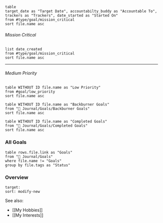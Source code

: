 
```dataview
table 
target_date as "Target Date", accountabilty_buddy as "Accountable To", trackers as "Trackers", date_started as "Started On"
from #type/goal/mission_critical  
sort file.name asc
```


###### Mission Critical
```dataview
list date_created
from #type/goal/mission_critical  
sort file.name asc
```

---
###### Medium Priority


```dataview
table WITHOUT ID file.name as "Low Priority"
from #goal/low_priority 
sort file.name asc
```




```dataview
table WITHOUT ID file.name as "Backburner Goals"
from "🌱 Journal/Goals/Backburner Goals"
sort file.name asc
```



```dataview
table WITHOUT ID file.name as "Completed Goals"
from "🌱 Journal/Goals/Completed Goals"
sort file.name asc
```



### All Goals
```dataview
table rows.file.link as "Goals"
from "🌱 Journal/Goals"
where file.name != "Goals"
group by file.tags as "Status"
```
### Overview
```folderv
target: 
sort: modify-new
```

See also:
- [[My Hobbies]]
- [[My Interests]]